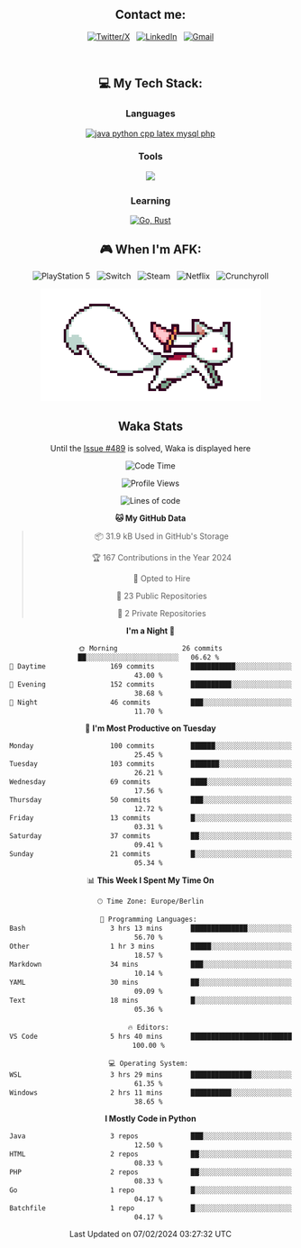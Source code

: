 <div align="center">

## Contact me:

[![Twitter/X](https://skillicons.dev/icons?i=twitter)](https://twitter.com/erikskopp) &nbsp;
[![LinkedIn](https://skillicons.dev/icons?i=linkedin)](www.linkedin.com/in/erik-skopp) &nbsp;
[![Gmail](https://skillicons.dev/icons?i=gmail)](mailto:skopp.erik@gmail.com)

<div align="center">
<br>

## 💻 My Tech Stack:

### Languages

[![java python cpp latex mysql php](https://skillicons.dev/icons?i=java,python,cpp,latex,mysql,php)](https://skillicons.dev)

### Tools

[![](https://skillicons.dev/icons?i=matlab,azure,bash,git,github,vscode)](https://skillicons.dev)

### Learning

[![Go, Rust](https://skillicons.dev/icons?i=go,rust)](https://skillicons.dev)

<!--
## 🏆 My Stats:

<p>
    <img height=175 alt="GitHub Stats" src="https://github-readme-stats.vercel.app/api?username=eskopp&show_icons=true&count_private=true&theme=dark" />&nbsp;&nbsp;
    <br><br>
    <img height=175 alt="Most Used Languages" src="https://github-readme-stats.vercel.app/api/top-langs/?username=eskopp&layout=compact&theme=dark" />&nbsp;&nbsp;
</p>
-->

## 🎮 When I'm AFK:

![PlayStation 5](https://img.shields.io/badge/Playstation%205-003791?style=for-the-badge&logo=playstation-5&logoColor=white) &nbsp;
![Switch](https://img.shields.io/badge/Switch-E60012?style=for-the-badge&logo=nintendo-switch&logoColor=white) &nbsp;
![Steam](https://img.shields.io/badge/steam-%23000000.svg?style=for-the-badge&logo=steam&logoColor=white) &nbsp;
![Netflix](https://img.shields.io/badge/Netflix-E50914?style=for-the-badge&logo=netflix&logoColor=white) &nbsp;
![Crunchyroll](https://img.shields.io/badge/Crunchyroll-F47521?style=for-the-badge&logo=crunchyroll&logoColor=white)



<center>
<img src="kyubey.gif" alt="Alt-Text" title="" >


## Waka Stats

<!-- You can view all stats here: [Waka-Stats](./Waka.md)--> 
  Until the [Issue #489](https://github.com/anmol098/waka-readme-stats/issues/499) is solved, Waka is displayed here 



<!--START_SECTION:waka-->
![Code Time](http://img.shields.io/badge/Code%20Time-15%20hrs%2055%20mins-blue)

![Profile Views](http://img.shields.io/badge/Profile%20Views-191-blue)

![Lines of code](https://img.shields.io/badge/From%20Hello%20World%20I%27ve%20Written-496.2%20thousand%20lines%20of%20code-blue)

**🐱 My GitHub Data** 

> 📦 31.9 kB Used in GitHub's Storage 
 > 
> 🏆 167 Contributions in the Year 2024
 > 
> 💼 Opted to Hire
 > 
> 📜 23 Public Repositories 
 > 
> 🔑 2 Private Repositories 
 > 
**I'm a Night 🦉** 

```text
🌞 Morning                26 commits          ██░░░░░░░░░░░░░░░░░░░░░░░   06.62 % 
🌆 Daytime                169 commits         ███████████░░░░░░░░░░░░░░   43.00 % 
🌃 Evening                152 commits         ██████████░░░░░░░░░░░░░░░   38.68 % 
🌙 Night                  46 commits          ███░░░░░░░░░░░░░░░░░░░░░░   11.70 % 
```
📅 **I'm Most Productive on Tuesday** 

```text
Monday                   100 commits         ██████░░░░░░░░░░░░░░░░░░░   25.45 % 
Tuesday                  103 commits         ███████░░░░░░░░░░░░░░░░░░   26.21 % 
Wednesday                69 commits          ████░░░░░░░░░░░░░░░░░░░░░   17.56 % 
Thursday                 50 commits          ███░░░░░░░░░░░░░░░░░░░░░░   12.72 % 
Friday                   13 commits          █░░░░░░░░░░░░░░░░░░░░░░░░   03.31 % 
Saturday                 37 commits          ██░░░░░░░░░░░░░░░░░░░░░░░   09.41 % 
Sunday                   21 commits          █░░░░░░░░░░░░░░░░░░░░░░░░   05.34 % 
```


📊 **This Week I Spent My Time On** 

```text
🕑︎ Time Zone: Europe/Berlin

💬 Programming Languages: 
Bash                     3 hrs 13 mins       ██████████████░░░░░░░░░░░   56.70 % 
Other                    1 hr 3 mins         █████░░░░░░░░░░░░░░░░░░░░   18.57 % 
Markdown                 34 mins             ███░░░░░░░░░░░░░░░░░░░░░░   10.14 % 
YAML                     30 mins             ██░░░░░░░░░░░░░░░░░░░░░░░   09.09 % 
Text                     18 mins             █░░░░░░░░░░░░░░░░░░░░░░░░   05.36 % 

🔥 Editors: 
VS Code                  5 hrs 40 mins       █████████████████████████   100.00 % 

💻 Operating System: 
WSL                      3 hrs 29 mins       ███████████████░░░░░░░░░░   61.35 % 
Windows                  2 hrs 11 mins       ██████████░░░░░░░░░░░░░░░   38.65 % 
```

**I Mostly Code in Python** 

```text
Java                     3 repos             ███░░░░░░░░░░░░░░░░░░░░░░   12.50 % 
HTML                     2 repos             ██░░░░░░░░░░░░░░░░░░░░░░░   08.33 % 
PHP                      2 repos             ██░░░░░░░░░░░░░░░░░░░░░░░   08.33 % 
Go                       1 repo              █░░░░░░░░░░░░░░░░░░░░░░░░   04.17 % 
Batchfile                1 repo              █░░░░░░░░░░░░░░░░░░░░░░░░   04.17 % 
```




 Last Updated on 07/02/2024 03:27:32 UTC
<!--END_SECTION:waka-->


</center>
</div>

